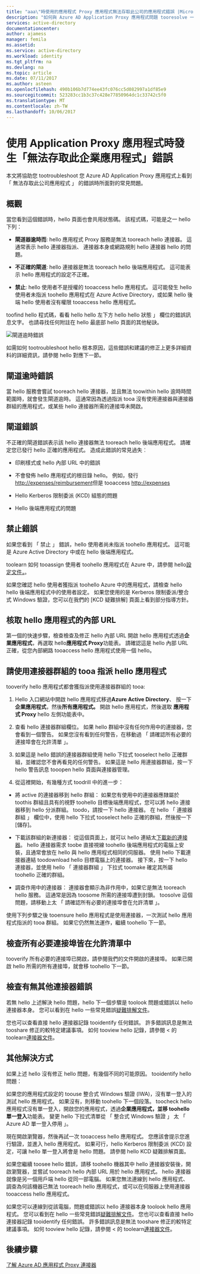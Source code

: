 ```yaml
---
title: "aaa\"時使用的應用程式 Proxy 應用程式無法存取此公司的應用程式錯誤 |Microsoft 文件 」"
description: "如何與 Azure AD Application Proxy 應用程式問題 tooresolve 一般存取。"
services: active-directory
documentationcenter: 
author: ajamess
manager: femila
ms.assetid: 
ms.service: active-directory
ms.workload: identity
ms.tgt_pltfrm: na
ms.devlang: na
ms.topic: article
ms.date: 07/11/2017
ms.author: asteen
ms.openlocfilehash: 490b106b7d774ee43fc076cc5d082997a1df85e9
ms.sourcegitcommit: 523283cc1b3c37c428e77850964dc1c33742c5f0
ms.translationtype: MT
ms.contentlocale: zh-TW
ms.lasthandoff: 10/06/2017
---
```

# <a name="cant-access-this-corporate-application-error-when-using-an-application-proxy-application"></a>使用 Application Proxy 應用程式時發生「無法存取此企業應用程式」錯誤

本文將協助您 tootroubleshoot 您 Azure AD Application Proxy 應用程式上看到 「 無法存取此公司應用程式 」 的錯誤時所面對的常見問題。

## <a name="overview"></a>概觀
當您看到這個錯誤時，hello 頁面也會共用狀態碼。 該程式碼，可能是之一 hello 下列：

-   **閘道器逾時而**: hello 應用程式 Proxy 服務是無法 tooreach hello 連接器。 這通常表示 hello 連接器指派、 連接器本身或網路規則 hello 連接器 hello 的問題。

-   **不正確的閘道**: hello 連接器是無法 tooreach hello 後端應用程式。 這可能表示 hello 應用程式的設定不正確。

-   **禁止**: hello 使用者不是授權的 tooaccess hello 應用程式。 這可能發生 hello 使用者未指派 toohello 應用程式在 Azure Active Directory，或如果 hello 後端 hello 使用者沒有權限 tooaccess hello 應用程式。

toofind hello 程式碼，看看 hello hello 左下方 hello hello 狀態 」 欄位的錯誤訊息文字。 也請尋找任何附註在 hello 最底部 hello 頁面的其他秘訣。

   ![閘道逾時錯誤](./media/application-proxy/connection-problem.png)

如需如何 tootroubleshoot hello 根本原因，這些錯誤和建議的修正上更多詳細資料的詳細資訊，請參閱 hello 對應下一節。

## <a name="gateway-timeout-errors"></a>閘道逾時錯誤

當 hello 服務會嘗試 tooreach hello 連接器，並且無法 toowithin hello 逾時時間範圍時，就會發生閘道逾時。 這通常因為透過指派 tooa 沒有使用連接器與連接器群組的應用程式，或某些 hello 連接器所需的連接埠未開啟。


## <a name="bad-gateway-errors"></a>閘道錯誤

不正確的閘道錯誤表示該 hello 連接器無法 tooreach hello 後端應用程式。 請確定您已發行 hello 正確的應用程式。 造成此錯誤的常見過失︰

-   印刷樣式或 hello 內部 URL 中的錯誤

-   不會發佈 hello 應用程式的根目錄 hello。 例如，發行<http://expenses/reimbursement>但是 tooaccess <http://expenses>

-   Hello Kerberos 限制委派 (KCD) 組態的問題

-   Hello 後端應用程式的問題

## <a name="forbidden-errors"></a>禁止錯誤

如果您看到 「 禁止 」 錯誤，hello 使用者尚未指派 toohello 應用程式。 這可能是 Azure Active Directory 中或在 hello 後端應用程式。

toolearn 如何 tooassign 使用者 toohello 應用程式在 Azure 中，請參閱 hello[設定文件，](https://docs.microsoft.com/azure/active-directory/application-proxy-publish-azure-portal#add-a-test-user)。

如果您確認 hello 使用者獲指派 toohello Azure 中的應用程式，請檢查 hello hello 後端應用程式中的使用者設定。 如果您使用的是 Kerberos 限制委派/整合式 Windows 驗證，您可以在我們的 [KCD 疑難排解] 頁面上看到部分指導方針。

## <a name="check-hello-applications-internal-url"></a>核取 hello 應用程式的內部 URL

第一個的快速步驟，檢查檢查及修正 hello 內部 URL 開啟 hello 應用程式透過**企業應用程式**，再選取 hello**應用程式 Proxy**功能表。 請確認這是 hello 內部 URL 正確，從您內部網路 tooaccess hello 應用程式使用一個 hello。

## <a name="check-hello-application-is-assigned-tooa-working-connector-group"></a>請使用連接器群組的 tooa 指派 hello 應用程式

tooverify hello 應用程式都會獲指派使用連接器群組的 tooa:

1.  Hello 入口網站中開啟 hello 應用程式移過**Azure Active Directory**、 按一下**企業應用程式**，然後**所有應用程式。** 開啟 hello 應用程式，然後選取 **應用程式 Proxy** hello 左側功能表中。

2.  查看 hello 連接器群組欄位。 如果 hello 群組中沒有任何作用中的連接器，您會看到一個警告。 如果您沒有看到任何警告，在移動過 「 請確認所有必要的連接埠會在允許清單 」。

3.  如果這是 hello 錯誤的連接器群組使用 hello 下拉式 tooselect hello 正確群組，並確認您不會再看見的任何警告。 如果這是 hello 用連接器群組，按一下 hello 警告訊息 tooopen hello 頁面與連接器管理。

4.  從這裡開始，有幾種方式 toodrill 中的進一步：

  * 將 active 的連接器移到 hello 群組： 如果您有使用中的連接器應隸屬於 toothis 群組且具有的視野 toohello 目標後端應用程式，您可以將 hello 連接器移到 hello 分派群組。 toodo，請按一下 hello 連接器。 在 hello 「 連接器群組 」 欄位中，使用 hello 下拉式 tooselect hello 正確的群組，然後按一下 [儲存]。

  * 下載該群組的新連接器： 從這個頁面上，就可以 hello 連結太[下載新的連接器](https://download.msappproxy.net/Subscription/d3c8b69d-6bf7-42be-a529-3fe9c2e70c90/Connector/Download)。 hello 連接器需求 toobe 直接視線 toohello 後端應用程式的電腦上安裝，且通常會放在 hello 與 hello 應用程式相同的伺服器。 使用 hello 下載連接器連結 toodownload hello 目標電腦上的連接器。 接下來，按一下 hello 連接器，並使用 hello 「 連接器群組 」 下拉式 toomake 確定其所屬 toohello 正確的群組。

  * 調查作用中的連接器： 連接器會顯示為非作用中，如果它是無法 tooreach hello 服務。 這通常是因為 toosome 所需的連接埠遭到封鎖。 toosolve 這個問題，請移動上太 「 請確認所有必要的連接埠會在允許清單 」。

使用下列步驟之後 tooensure hello 應用程式是使用連接器，一次測試 hello 應用程式指派的 tooa 群組。 如果它仍然無法運作，繼續 toohello 下一節。

## <a name="check-all-required-ports-are-whitelisted"></a>檢查所有必要連接埠皆在允許清單中

tooverify 所有必要的連接埠已開啟，請參閱我們的文件開啟的連接埠。 如果已開啟 hello 所需的所有連接埠，就會移 toohello 下一節。

## <a name="check-for-other-connector-errors"></a>檢查有無其他連接器錯誤

若無 hello 上述解決 hello 問題，hello 下一個步驟是 toolook 問題或錯誤以 hello 連接器本身。 您可以看到在 hello 一些常見錯誤[疑難排解文件](https://docs.microsoft.com/azure/active-directory/active-directory-application-proxy-troubleshoot#connector-errors)。 

您也可以查看直接 hello 連接器記錄 tooidentify 任何錯誤。 許多錯誤訊息是無法 tooshare 修正的較特定建議事項。 如何 tooview hello 記錄，請參閱 < 的 toolearn[連接器文件](https://docs.microsoft.com/azure/active-directory/application-proxy-understand-connectors#under-the-hood)。

## <a name="additional-resolutions"></a>其他解決方式

如果上述 hello 沒有修正 hello 問題，有幾個不同的可能原因。 tooidentify hello 問題：

如果您的應用程式設定的 toouse 整合式 Windows 驗證 (IWA)，沒有單一登入的測試 hello 應用程式。 如果沒有，則移動 toohello 下一個段落。 toocheck hello 應用程式沒有單一登入，開啟您的應用程式，透過**企業應用程式，**並移 toohello**單一登入**功能表。 變更 hello 下拉式清單從 「 整合式 Windows 驗證 」 太 「 Azure AD 單一登入停用 」。 

現在開啟瀏覽器，然後再試一次 tooaccess hello 應用程式。 您應該會提示您進行驗證，並進入 hello 應用程式。 如果可行，hello Kerberos 限制委派 (KCD) 設定，可讓 hello 單一登入將會是 hello 問題。 請參閱 hello KCD 疑難排解頁面。

如果您繼續 toosee hello 錯誤，請移 toohello 機器其中 hello 連接器安裝後，開啟瀏覽器，並嘗試 tooreach hello 內部 URL 用於 hello 應用程式。 hello 連接器就像是另一個用戶端 hello 從同一部電腦。 如果您無法連線到 hello 應用程式、 調查為何該機器已無法 tooreach hello 應用程式，或可以在伺服器上使用連接器 tooaccess hello 應用程式。

如果您可以連線到從該電腦，問題或錯誤以 hello 連接器本身 toolook hello 應用程式。 您可以看到在 hello 一些常見錯誤[疑難排解文件](https://docs.microsoft.com/azure/active-directory/active-directory-application-proxy-troubleshoot#connector-errors)。 您也可以查看直接 hello 連接器記錄 tooidentify 任何錯誤。 許多錯誤訊息是無法 tooshare 修正的較特定建議事項。 如何 tooview hello 記錄，請參閱 < 的 toolearn[連接器文件](https://docs.microsoft.com/azure/active-directory/application-proxy-understand-connectors#under-the-hood)。

## <a name="next-steps"></a>後續步驟
[了解 Azure AD 應用程式 Proxy 連接器](application-proxy-understand-connectors.md)
